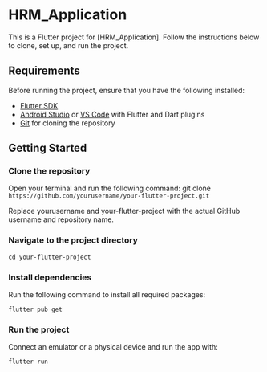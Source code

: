 # HRM_Application

This is a Flutter project for [HRM_Application]. Follow the instructions below to clone, set up, and run the project.

## Requirements

Before running the project, ensure that you have the following installed:

- [Flutter SDK](https://flutter.dev/docs/get-started/install)
- [Android Studio](https://developer.android.com/studio) or [VS Code](https://code.visualstudio.com/) with Flutter and Dart plugins
- [Git](https://git-scm.com/) for cloning the repository

## Getting Started

### Clone the repository
Open your terminal and run the following command:
git clone 
```https://github.com/yourusername/your-flutter-project.git```

Replace yourusername and your-flutter-project with the actual GitHub username and repository name.


### Navigate to the project directory
```cd your-flutter-project```


### Install dependencies
Run the following command to install all required packages:

```flutter pub get```


### Run the project
Connect an emulator or a physical device and run the app with:

```flutter run```
